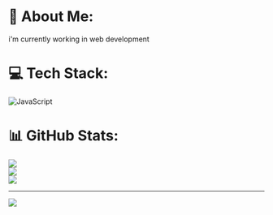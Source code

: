 # 💫 About Me:
i'm currently working in web development


# 💻 Tech Stack:
![JavaScript](https://img.shields.io/badge/javascript-%23323330.svg?style=for-the-badge&logo=javascript&logoColor=%23F7DF1E) 
# 📊 GitHub Stats:
![](https://github-readme-stats.vercel.app/api?username=revaldyazura&theme=dark&hide_border=false&include_all_commits=false&count_private=false)<br/>
![](https://github-readme-streak-stats.herokuapp.com/?user=revaldyazura&theme=dark&hide_border=false)<br/>
![](https://github-readme-stats.vercel.app/api/top-langs/?username=revaldyazura&theme=dark&hide_border=false&include_all_commits=false&count_private=false&layout=compact)

---
[![](https://visitcount.itsvg.in/api?id=revaldyazura&icon=0&color=0)](https://visitcount.itsvg.in)
